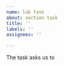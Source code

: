 ```yaml
---
name: lab task
about: section task
title: ''
labels: ''
assignees: ''

---
```


The task asks us to
